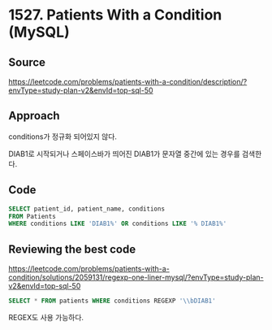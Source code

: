 # 1527. Patients With a Condition (MySQL)

## Source

https://leetcode.com/problems/patients-with-a-condition/description/?envType=study-plan-v2&envId=top-sql-50

## Approach

conditions가 정규화 되어있지 않다.

DIAB1로 시작되거나 스페이스바가 띄어진 DIAB1가 문자열 중간에 있는 경우를 검색한다.

## Code

```sql
SELECT patient_id, patient_name, conditions
FROM Patients
WHERE conditions LIKE 'DIAB1%' OR conditions LIKE '% DIAB1%'
```

## Reviewing the best code

https://leetcode.com/problems/patients-with-a-condition/solutions/2059131/regexp-one-liner-mysql/?envType=study-plan-v2&envId=top-sql-50

```sql
SELECT * FROM patients WHERE conditions REGEXP '\\bDIAB1'
```

REGEX도 사용 가능하다.
